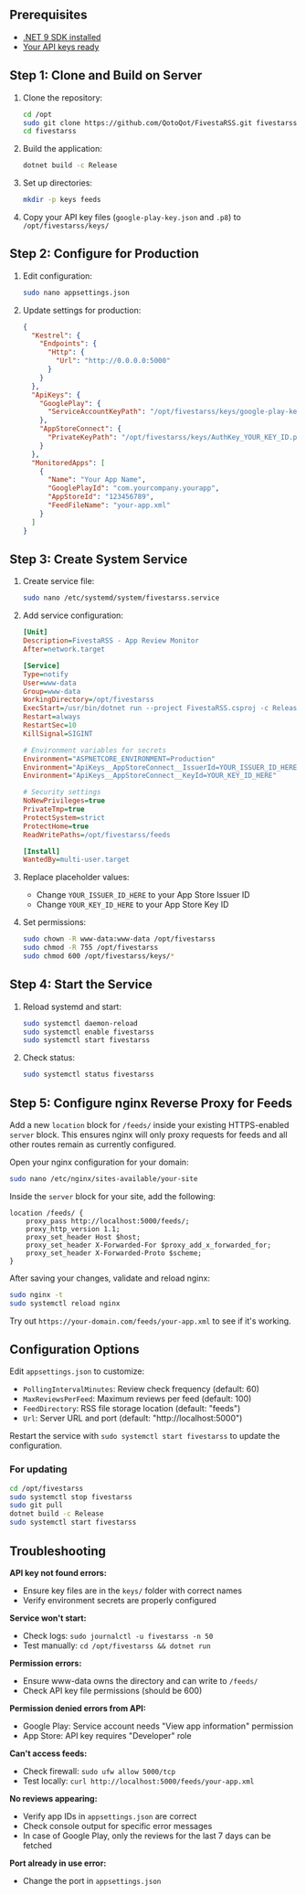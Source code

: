 ## Prerequisites

- [.NET 9 SDK installed](https://learn.microsoft.com/en-us/dotnet/core/install/linux)
- [Your API keys ready](docs/api-setup.md)

## Step 1: Clone and Build on Server

1. Clone the repository:
   ```bash
   cd /opt
   sudo git clone https://github.com/QotoQot/FivestaRSS.git fivestarss
   cd fivestarss
   ```

2. Build the application:
   ```bash
   dotnet build -c Release
   ```

3. Set up directories:
   ```bash
   mkdir -p keys feeds
   ```

4. Copy your API key files (`google-play-key.json` and `.p8`) to `/opt/fivestarss/keys/`

## Step 2: Configure for Production

1. Edit configuration:
   ```bash
   sudo nano appsettings.json
   ```

2. Update settings for production:
   ```json
   {
     "Kestrel": {
       "Endpoints": {
         "Http": {
           "Url": "http://0.0.0.0:5000"
         }
       }
     },
     "ApiKeys": {
       "GooglePlay": {
         "ServiceAccountKeyPath": "/opt/fivestarss/keys/google-play-key.json"
       },
       "AppStoreConnect": {
         "PrivateKeyPath": "/opt/fivestarss/keys/AuthKey_YOUR_KEY_ID.p8"
       }
     },
     "MonitoredApps": [
       {
         "Name": "Your App Name",
         "GooglePlayId": "com.yourcompany.yourapp",
         "AppStoreId": "123456789",
         "FeedFileName": "your-app.xml"
       }
     ]
   }
   ```

## Step 3: Create System Service

1. Create service file:
   ```bash
   sudo nano /etc/systemd/system/fivestarss.service
   ```

2. Add service configuration:
   ```ini
   [Unit]
   Description=FivestaRSS - App Review Monitor
   After=network.target

   [Service]
   Type=notify
   User=www-data
   Group=www-data
   WorkingDirectory=/opt/fivestarss
   ExecStart=/usr/bin/dotnet run --project FivestaRSS.csproj -c Release
   Restart=always
   RestartSec=10
   KillSignal=SIGINT
   
   # Environment variables for secrets
   Environment="ASPNETCORE_ENVIRONMENT=Production"
   Environment="ApiKeys__AppStoreConnect__IssuerId=YOUR_ISSUER_ID_HERE"
   Environment="ApiKeys__AppStoreConnect__KeyId=YOUR_KEY_ID_HERE"
   
   # Security settings
   NoNewPrivileges=true
   PrivateTmp=true
   ProtectSystem=strict
   ProtectHome=true
   ReadWritePaths=/opt/fivestarss/feeds

   [Install]
   WantedBy=multi-user.target
   ```

3. Replace placeholder values:
   - Change `YOUR_ISSUER_ID_HERE` to your App Store Issuer ID
   - Change `YOUR_KEY_ID_HERE` to your App Store Key ID

4. Set permissions:
   ```bash
   sudo chown -R www-data:www-data /opt/fivestarss
   sudo chmod -R 755 /opt/fivestarss
   sudo chmod 600 /opt/fivestarss/keys/*
   ```

## Step 4: Start the Service

1. Reload systemd and start:
   ```bash
   sudo systemctl daemon-reload
   sudo systemctl enable fivestarss
   sudo systemctl start fivestarss
   ```

2. Check status:
   ```bash
   sudo systemctl status fivestarss
   ```

## Step 5: Configure nginx Reverse Proxy for Feeds

Add a new `location` block for `/feeds/` inside your existing HTTPS-enabled `server` block. This ensures nginx will only proxy requests for feeds and all other routes remain as currently configured.

Open your nginx configuration for your domain:
```bash
sudo nano /etc/nginx/sites-available/your-site
```

Inside the `server` block for your site, add the following:
```nginx
location /feeds/ {
    proxy_pass http://localhost:5000/feeds/;
    proxy_http_version 1.1;
    proxy_set_header Host $host;
    proxy_set_header X-Forwarded-For $proxy_add_x_forwarded_for;
    proxy_set_header X-Forwarded-Proto $scheme;
}
```

After saving your changes, validate and reload nginx:
```bash
sudo nginx -t
sudo systemctl reload nginx
```

Try out `https://your-domain.com/feeds/your-app.xml` to see if it's working.

## Configuration Options

Edit `appsettings.json` to customize:

- `PollingIntervalMinutes`: Review check frequency (default: 60)
- `MaxReviewsPerFeed`: Maximum reviews per feed (default: 100)
- `FeedDirectory`: RSS file storage location (default: "feeds")
- `Url`: Server URL and port (default: "http://localhost:5000")

Restart the service with `sudo systemctl start fivestarss` to update the configuration.

### For updating
```bash
cd /opt/fivestarss
sudo systemctl stop fivestarss
sudo git pull
dotnet build -c Release
sudo systemctl start fivestarss
```

## Troubleshooting

**API key not found errors:**
- Ensure key files are in the `keys/` folder with correct names
- Verify environment secrets are properly configured

**Service won't start:**
- Check logs: `sudo journalctl -u fivestarss -n 50`
- Test manually: `cd /opt/fivestarss && dotnet run`

**Permission errors:**
- Ensure www-data owns the directory and can write to `/feeds/`
- Check API key file permissions (should be 600)

**Permission denied errors from API:**
- Google Play: Service account needs "View app information" permission
- App Store: API key requires "Developer" role

**Can't access feeds:**
- Check firewall: `sudo ufw allow 5000/tcp`
- Test locally: `curl http://localhost:5000/feeds/your-app.xml`

**No reviews appearing:**
- Verify app IDs in `appsettings.json` are correct
- Check console output for specific error messages
- In case of Google Play, only the reviews for the last 7 days can be fetched

**Port already in use error:**
- Change the port in `appsettings.json`

